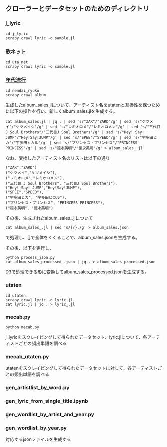 ## クローラーとデータセットのためのディレクトリ
### j_lyric
```
cd j_lyric
scrapy crawl lyric -o sample.jl
```

### 歌ネット
```
cd uta_net
scrapy crawl lyric -o sample.jl
```

### [年代流行](http://nendai-ryuukou.com/artist/)
```
cd nendai_ryuko
scrapy crawl album
```
生成したalbum_sales.jlについて、アーティスト名をutatenと互換性を保つために以下の操作を行い、新しくalbum_sales.jlを生成する。

```
cat album_sales.jl | jq . | sed 's/"ZAR"/"ZARD"/g' | sed 's/"ケツメイ"/"ケツメイシ"/g' | sed 's/"レミオロメ"/"レミオロメン"/g' | sed 's/"三代目 J Soul Brothers"/"三代目J Soul Brothers"/g' | sed 's/"Hey! Say! JUMP"/"Hey!Say!JUMP"/g' | sed 's/"SPEE"/"SPEED"/g' | sed 's/"宇多田ヒカ"/"宇多田ヒカル"/g' | sed 's/"プリンセス・プリンセス"/"PRINCESS PRINCESS"/g' | sed 's/"德永英明"/"徳永英明"/g' > album_sales_.jl
```

なお、変換したアーティスト名のリストは以下の通り
```
("ZAR","ZARD")
("ケツメイ","ケツメイシ"),
("レミオロメ","レミオロメン"),
("三代目 J Soul Brothers", "三代目J Soul Brothers"),
("Hey! Say! JUMP","Hey!Say!JUMP"),
("SPEE","SPEED"),
("宇多田ヒカ", "宇多田ヒカル"),
("プリンセス・プリンセス", "PRINCESS PRINCESS"),
("德永英明", "徳永英明")
```

その後、生成されたalbum_sales_.jlについて
```$xslt
cat album_sales_.jl | sed 's/}/},/g' > album_sales.json
```
で処理し、[]で全体をくくることで、album_sales.jsonを生成する。

その後、以下を実行し、
```$xslt
python process_json.py
cat album_sales_processed_.json | jq . > album_sales_processed.json
```
D3で処理できる形に変換してalbum_sales_processed.jsonを生成する。

### utaten
```
cd utaten
scrapy crawl lyric -o lyric.jl
cat lyric.jl | jq . > lyric_.jl
```


### mecab.py
```
python mecab.py
```
j_lyricをスクレイピングして得られたデータセット、lyric.jlについて、各アーティストごとの頻出単語を調べる

### mecab_utaten.py
utatenをスクレイピングして得られたデータセットに対して、各アーティストごとの頻出単語を調べる

### gen_artistlist_by_word.py
### gen_lyric_from_single_title.ipynb
### gen_wordlist_by_artist_and_year.py
### gen_wordlist_by_year.py
対応するjsonファイルを生成する
